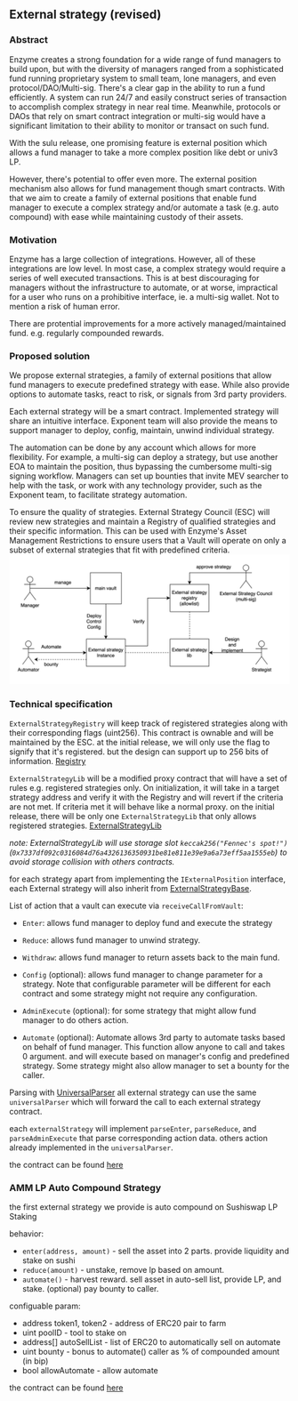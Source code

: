 ## External strategy (revised) 

### Abstract
Enzyme creates a strong foundation for a wide range of fund managers to build upon, but with the diversity of managers ranged from a sophisticated fund running proprietary system to small team, lone managers, and even protocol/DAO/Multi-sig. There's a clear gap in the ability to run a fund efficiently. A system can run 24/7 and easily construct series of transaction to accomplish complex strategy in near real time. Meanwhile, protocols or DAOs that rely on smart contract integration or multi-sig would have a significant limitation to their ability to monitor or transact on such fund.

With the sulu release, one promising feature is external position which allows a fund manager to take a more complex position like debt or univ3 LP.

However, there's potential to offer even more. The external position mechanism also allows for fund management though smart contracts. With that we aim to create a family of external positions that enable fund manager to execute a complex strategy and/or automate a task (e.g. auto compound) with ease while maintaining custody of their assets. 

### Motivation
Enzyme has a large collection of integrations. However, all of these integrations are low level. In most case, a complex strategy would require a series of well executed transactions. This is at best discouraging for managers without the infrastructure to automate, or at worse, impractical for a user who runs on a prohibitive interface, ie. a multi-sig wallet. Not to mention a risk of human error. 

There are protential improvements for a more actively managed/maintained fund. e.g. regularly compounded rewards.

### Proposed solution
We propose external strategies, a family of external positions that allow fund managers to execute predefined strategy with ease. While also provide options to automate tasks, react to risk, or signals from 3rd party providers.

Each external strategy will be a smart contract. Implemented strategy will share an intuitive interface. Exponent team will also provide the means to support manager to deploy, config, maintain, unwind individual strategy.

The automation can be done by any account which allows for more flexibility. For example, a multi-sig can deploy a strategy, but use another EOA to maintain the position, thus bypassing the cumbersome multi-sig signing workflow. Managers can set up bounties that invite MEV searcher to help with the task, or work with any technology provider, such as the Exponent team, to facilitate strategy automation.

To ensure the quality of strategies. External Strategy Council (ESC) will review new strategies and maintain a Registry of qualified strategies and their specific information. This can be used with Enzyme's Asset Management Restrictions to ensure users that a Vault will operate on only a subset of external strategies that fit with predefined criteria.
![](imgs/overview2.png)

### Technical specification

`ExternalStrategyRegistry` will keep track of registered strategies along with their corresponding flags (uint256). This contract is ownable and will be maintained by the ESC. at the initial release, we will only use the flag to signify that it's registered. but the design can support up to 256 bits of information. [Registry]()

`ExternalStrategyLib` will be a modified proxy contract that will have a set of rules e.g. registered strategies only. On initialization, it will take in a target strategy address and verify it with the Registry and will revert if the criteria are not met. If criteria met it will behave like a normal proxy. on the initial release, there will be only one `ExternalStrategyLib` that only allows registered strategies.
[ExternalStrategyLib]()

*note: ExternalStrategyLib will use storage slot `keccak256("Fennec's spot!")`(`0x7337df092c0316084d76a4326136350931be81e811e39e9a6a73eff5aa1555eb`) to avoid storage collision with others contracts.*


for each strategy apart from implementing the `IExternalPosition` interface, each External strategy will also inherit from [ExternalStrategyBase](https://github.com/exponent-cx/external-strategy/blob/main/contracts/ExternalStrategy/ExternalStrategyBase.sol). 

List of action that a vault can execute via `receiveCallFromVault`:
 
- `Enter`: allows fund manager to deploy fund and execute the strategy
- `Reduce`: allows fund manager to unwind strategy.
- `Withdraw`: allows fund manager to return assets back to the main fund.

- `Config` (optional): allows fund manager to change parameter for a strategy. Note that configurable parameter will be different for each contract and some strategy might not require any configuration. 
- `AdminExecute` (optional): for some strategy that might allow fund manager to do others action. 

- `Automate` (optional): Automate allows 3rd party to automate tasks based on behalf of fund manager. This function allow anyone to call and takes 0 argument. and will execute based on manager's config and predefined strategy. Some strategy might also allow manager to set a bounty for the caller.

Parsing with [UniversalParser](https://github.com/exponent-cx/external-strategy/blob/main/contracts/ExternalStrategy/UniversalParser.sol)
all external strategy can use the same `universalParser` which will forward the call to each external strategy contract.

each `externalStrategy` will implement `parseEnter`, `parseReduce`, and `parseAdminExecute` that parse corresponding action data. others action already implemented in the `universalParser`.

the contract can be found [here](https://polygonscan.com/address/0x1b8f25c3e1abcf8d89fa25ac2ff817af6120631e)

### AMM LP Auto Compound Strategy
the first external strategy we provide is auto compound on Sushiswap LP Staking

behavior:
- `enter(address, amount)` - sell the asset into 2 parts. provide liquidity and stake on sushi
- `reduce(amount)` - unstake, remove lp based on amount. 
- `automate()` - harvest reward. sell asset in auto-sell list, provide LP, and stake. (optional) pay bounty to caller.

configuable param:
- address token1, token2 - address of ERC20 pair to farm
- uint poolID - tool to stake on
- address[] autoSellList - list of ERC20 to automatically sell on automate 
- uint bounty - bonus to automate() caller as % of compounded amount (in bip)
- bool allowAutomate - allow automate


the contract can be found [here](https://polygonscan.com/address/0x332a93f042a6359639dc24c77409672e22997ac8)

